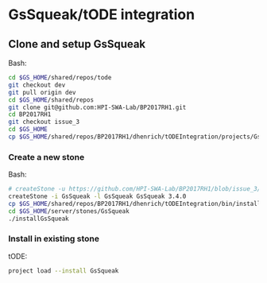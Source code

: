 # GsSqueak/tODE integration

## Clone and setup GsSqueak

Bash:

```sh
cd $GS_HOME/shared/repos/tode
git checkout dev
git pull origin dev
cd $GS_HOME/shared/repos
git clone git@github.com:HPI-SWA-Lab/BP2017RH1.git
cd BP2017RH1
git checkout issue_3
cd $GS_HOME
cp $GS_HOME/shared/repos/BP2017RH1/dhenrich/tODEIntegration/projects/GsSqueak.ston $GS_HOME/sys/local/server/projects
```

### Create a new stone

Bash:

```sh
# createStone -u https://github.com/HPI-SWA-Lab/BP2017RH1/blob/issue_3/dhenrich/tODEIntegration/projects/GsSqueak.ston -i GsSqueak -l GsSqueak GsSqueak 3.4.0
createStone -i GsSqueak -l GsSqueak GsSqueak 3.4.0
cp $GS_HOME/shared/repos/BP2017RH1/dhenrich/tODEIntegration/bin/installGsSqueak $GS_HOME/server/stones/GsSqueak
cd $GS_HOME/server/stones/GsSqueak
./installGsSqueak
```

### Install in existing stone

tODE:

```sh
project load --install GsSqueak
```

